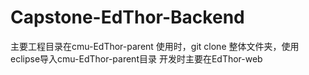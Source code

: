 # Capstone-EdThor-Backend
主要工程目录在cmu-EdThor-parent
使用时，git clone 整体文件夹，使用eclipse导入cmu-EdThor-parent目录
开发时主要在EdThor-web

